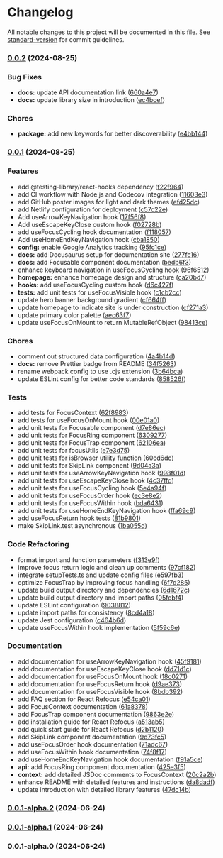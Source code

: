 # Changelog

All notable changes to this project will be documented in this file. See [standard-version](https://github.com/conventional-changelog/standard-version) for commit guidelines.

### [0.0.2](https://github.com/mallikcheripally/react-refocus/compare/v0.0.1...v0.0.2) (2024-08-25)


### Bug Fixes

* **docs:** update API documentation link ([660a4e7](https://github.com/mallikcheripally/react-refocus/commit/660a4e7747cdfafd3cc9672f4e15a236f7d955a4))
* **docs:** update library size in introduction ([ec4bcef](https://github.com/mallikcheripally/react-refocus/commit/ec4bcef9bac1639bf179096222c93b7c3ddd017a))


### Chores

* **package:** add new keywords for better discoverability ([e4bb144](https://github.com/mallikcheripally/react-refocus/commit/e4bb1442a7f08beb10f9456c2e7b75aa7393f861))

### [0.0.1](https://github.com/mallikcheripally/react-refocus/compare/v0.0.1-alpha.2...v0.0.1) (2024-08-25)


### Features

* add @testing-library/react-hooks dependency ([f22f964](https://github.com/mallikcheripally/react-refocus/commit/f22f964789118183b73d127f196b6e00392f6a87))
* add CI workflow with Node.js and Codecov integration ([11603e3](https://github.com/mallikcheripally/react-refocus/commit/11603e385f2db8c7bdc64190ece17e9d2b7b9366))
* add GitHub poster images for light and dark themes ([efd25dc](https://github.com/mallikcheripally/react-refocus/commit/efd25dc18c0616ea5324da3c35cbd23208bb5add))
* add Netlify configuration for deployment ([c57c22e](https://github.com/mallikcheripally/react-refocus/commit/c57c22e0619fccd86974a9ae157f15d2abde3d63))
* Add useArrowKeyNavigation hook ([17f56f8](https://github.com/mallikcheripally/react-refocus/commit/17f56f8bd267585ce2331e7121a2f008f2ef2165))
* Add useEscapeKeyClose custom hook ([f02728b](https://github.com/mallikcheripally/react-refocus/commit/f02728bc7920e1847a49f313315e7245acd4139d))
* add useFocusCycling hook documentation ([f118057](https://github.com/mallikcheripally/react-refocus/commit/f118057f8dbee9ed1bddddd97a71db25dacd4aef))
* Add useHomeEndKeyNavigation hook ([cba1850](https://github.com/mallikcheripally/react-refocus/commit/cba185064570e85120db1c9d87eb58309948eb71))
* **config:** enable Google Analytics tracking ([95fc1ce](https://github.com/mallikcheripally/react-refocus/commit/95fc1ce21dc7832b7e18bd846db692b76b0971fd))
* **docs:** add Docusaurus setup for documentation site ([277fc16](https://github.com/mallikcheripally/react-refocus/commit/277fc1633ad033368067e8fb4e4e7b0ae385d52f))
* **docs:** add Focusable component documentation ([bedb6f3](https://github.com/mallikcheripally/react-refocus/commit/bedb6f3744898e742d2bcb3f532e7a0a7d55903b))
* enhance keyboard navigation in useFocusCycling hook ([96f6512](https://github.com/mallikcheripally/react-refocus/commit/96f6512ab0633f56c45d7ef6c2132f8e16ab7a99))
* **homepage:** enhance homepage design and structure ([ca20bd7](https://github.com/mallikcheripally/react-refocus/commit/ca20bd7c13069c6f1cbe47f04fe2e3108b63f75a))
* **hooks:** add useFocusCycling custom hook ([d6c427f](https://github.com/mallikcheripally/react-refocus/commit/d6c427f1253cccf174637a92c752e0e8cb3cebef))
* **tests:** add unit tests for useFocusVisible hook ([c1cb2cc](https://github.com/mallikcheripally/react-refocus/commit/c1cb2ccc76a474ebb216b4186d91eb1bc8bcac86))
* update hero banner background gradient ([cf664ff](https://github.com/mallikcheripally/react-refocus/commit/cf664ff15a1007aff5bc54683e710175f3016649))
* update homepage to indicate site is under construction ([cf271a3](https://github.com/mallikcheripally/react-refocus/commit/cf271a3e7c6be768140b7fad0250099c1944252f))
* update primary color palette ([aec63f7](https://github.com/mallikcheripally/react-refocus/commit/aec63f79df625ad5157ca080667bd496a0167dde))
* update useFocusOnMount to return MutableRefObject ([98413ce](https://github.com/mallikcheripally/react-refocus/commit/98413ce2c6dca020b1e3f58b4738d51108d3cc09))


### Chores

* comment out structured data configuration ([4a4b14d](https://github.com/mallikcheripally/react-refocus/commit/4a4b14da3abe1f86fb64bb644644b0e15b0f3d61))
* **docs:** remove Prettier badge from README ([34f5263](https://github.com/mallikcheripally/react-refocus/commit/34f5263fdfc26c3270d14e16e4e3bc6b20bcba71))
* rename webpack config to use .cjs extension ([3b64bca](https://github.com/mallikcheripally/react-refocus/commit/3b64bcabba5c4d2b95f201b06c95c3e4f8562c90))
* update ESLint config for better code standards ([858526f](https://github.com/mallikcheripally/react-refocus/commit/858526f5767d23d6c81eacf17165069cada62f54))


### Tests

* add tests for FocusContext ([62f8983](https://github.com/mallikcheripally/react-refocus/commit/62f89830e6a9f5184f3fd206473f3335d8f17cbd))
* add tests for useFocusOnMount hook ([00e01a0](https://github.com/mallikcheripally/react-refocus/commit/00e01a0ee25dae77e6c3f987dfc7fcb9d73cc254))
* add unit tests for Focusable component ([d7e86ec](https://github.com/mallikcheripally/react-refocus/commit/d7e86ecf1a7810b1dbc603396223fa6beeeec2ef))
* add unit tests for FocusRing component ([6309277](https://github.com/mallikcheripally/react-refocus/commit/630927750c6f9cc6bdc885ed47c0787ffa258c83))
* add unit tests for FocusTrap component ([62106ea](https://github.com/mallikcheripally/react-refocus/commit/62106ea108ce76e6be1cda54df6226a1c4f59c76))
* add unit tests for focusUtils ([e7e3d75](https://github.com/mallikcheripally/react-refocus/commit/e7e3d75a5933bf5ffa3a745bf8d3ec8e35eba068))
* add unit tests for isBrowser utility function ([60cd6dc](https://github.com/mallikcheripally/react-refocus/commit/60cd6dcab09e7897803a92e7ba405d4c817c3feb))
* add unit tests for SkipLink component ([9d04a3a](https://github.com/mallikcheripally/react-refocus/commit/9d04a3a75ac04bfdd7b6400d54c0acece2e80b91))
* add unit tests for useArrowKeyNavigation hook ([998f01d](https://github.com/mallikcheripally/react-refocus/commit/998f01d7724fa7fccadb3125e00bf8025c4c8586))
* add unit tests for useEscapeKeyClose hook ([4c37ffd](https://github.com/mallikcheripally/react-refocus/commit/4c37ffddca7d51d247d05fe5f0af012a46a9961b))
* add unit tests for useFocusCycling hook ([5e4a94f](https://github.com/mallikcheripally/react-refocus/commit/5e4a94f2445b7143fa1e496fcf8bda714260fb9a))
* add unit tests for useFocusOrder hook ([ec3e8e2](https://github.com/mallikcheripally/react-refocus/commit/ec3e8e27386df1b7c61946c9ffec3dff28246f3b))
* add unit tests for useFocusWithin hook ([bda6431](https://github.com/mallikcheripally/react-refocus/commit/bda6431cce8abda25f44ca30bd84dad995cb05f6))
* add unit tests for useHomeEndKeyNavigation hook ([ffa69c9](https://github.com/mallikcheripally/react-refocus/commit/ffa69c9b961f1d0b279aba4884a767eaf21e3f1d))
* add useFocusReturn hook tests ([81b9801](https://github.com/mallikcheripally/react-refocus/commit/81b98016301ebacc51fa711892097c48d8d4a1ef))
* make SkipLink.test asynchronous ([1ba055d](https://github.com/mallikcheripally/react-refocus/commit/1ba055d82f470453cc81382a963a85b0aa64b8d3))


### Code Refactoring

* format import and function parameters ([f313e9f](https://github.com/mallikcheripally/react-refocus/commit/f313e9ffbf1da0985657e7ed5a17af273fa1b73d))
* improve focus return logic and clean up comments ([97cf182](https://github.com/mallikcheripally/react-refocus/commit/97cf1828b811334bc77121f15f1553efc254a3bf))
* integrate setupTests.ts and update config files ([e597fb3](https://github.com/mallikcheripally/react-refocus/commit/e597fb3c4417d762db883aba5220479581bea347))
* optimize FocusTrap by improving focus handling ([6f7d285](https://github.com/mallikcheripally/react-refocus/commit/6f7d285d9f46c6f3935f0e85263cea46ee30512c))
* update build output directory and dependencies ([6d1672c](https://github.com/mallikcheripally/react-refocus/commit/6d1672cf3ca0522d9807c11544d17e4598cf8113))
* update build output directory and import paths ([05febf4](https://github.com/mallikcheripally/react-refocus/commit/05febf4bda3107ec3a48909a2dfdbdde1052f06b))
* update ESLint configuration ([9038812](https://github.com/mallikcheripally/react-refocus/commit/9038812851c24dec0e59a92c496554e4f4d0bf42))
* update import paths for consistency ([8cd4a18](https://github.com/mallikcheripally/react-refocus/commit/8cd4a189cc2c29794fbb23480f9a66cc99f94487))
* update Jest configuration ([c464b6d](https://github.com/mallikcheripally/react-refocus/commit/c464b6d88cb25dd5cf580e7c3c62ae17bc3f47f0))
* update useFocusWithin hook implementation ([5f59c6e](https://github.com/mallikcheripally/react-refocus/commit/5f59c6e3e726756236d5fb0475c75fcfdf3fd200))


### Documentation

* add documentation for useArrowKeyNavigation hook ([45f9181](https://github.com/mallikcheripally/react-refocus/commit/45f91811218cc9053eb8c897ec5c8c6b7625d596))
* add documentation for useEscapeKeyClose hook ([dd71d1c](https://github.com/mallikcheripally/react-refocus/commit/dd71d1c9dee010e2419f4c756236895a90b781d3))
* add documentation for useFocusOnMount hook ([18c0271](https://github.com/mallikcheripally/react-refocus/commit/18c027138d20329857cd4c60be0014b5bc12cb72))
* add documentation for useFocusReturn hook ([d9ae373](https://github.com/mallikcheripally/react-refocus/commit/d9ae373d830c2a2b37d62e637cc61395e1a7d42f))
* add documentation for useFocusVisible hook ([8bdb392](https://github.com/mallikcheripally/react-refocus/commit/8bdb3921462c222a5e526d0b6a91fbffe027f1eb))
* add FAQ section for React Refocus ([e54ca01](https://github.com/mallikcheripally/react-refocus/commit/e54ca01cd31ab6b4d7a696f5991cb73a194b8c54))
* add FocusContext documentation ([61a8378](https://github.com/mallikcheripally/react-refocus/commit/61a8378d9e7d0b9058425f2fae0f8d5fcfe171b6))
* add FocusTrap component documentation ([9863e2e](https://github.com/mallikcheripally/react-refocus/commit/9863e2ef77d929eba91fc206e3dc07f072414c21))
* add installation guide for React Refocus ([a513ab5](https://github.com/mallikcheripally/react-refocus/commit/a513ab5dff69e63d17878ab2b720e2b8dd943508))
* add quick start guide for React Refocus ([d2b1120](https://github.com/mallikcheripally/react-refocus/commit/d2b1120a05f59635574e99717f9b3747beb430aa))
* add SkipLink component documentation ([9d73fc5](https://github.com/mallikcheripally/react-refocus/commit/9d73fc5853eaa162ed42958a7f89e86f62ca70fa))
* add useFocusOrder hook documentation ([71adc67](https://github.com/mallikcheripally/react-refocus/commit/71adc670078a7a185f8053da3e3541971a04633b))
* add useFocusWithin hook documentation ([74f8f17](https://github.com/mallikcheripally/react-refocus/commit/74f8f17bd30713b568188cf9abba92731bec2fe9))
* add useHomeEndKeyNavigation hook documentation ([f91a5ce](https://github.com/mallikcheripally/react-refocus/commit/f91a5ce234e7bff6a008701b3a6c0492f44fb1c8))
* **api:** add FocusRing component documentation ([425e3f5](https://github.com/mallikcheripally/react-refocus/commit/425e3f55744d83caf99e940e31ce8504911034de))
* **context:** add detailed JSDoc comments to FocusContext ([20c2a2b](https://github.com/mallikcheripally/react-refocus/commit/20c2a2b23ada68455e85f0b1151cc1e65cb9df0a))
* enhance README with detailed features and instructions ([da8dadf](https://github.com/mallikcheripally/react-refocus/commit/da8dadf16f94987b24da1920de6b98960ee9e706))
* update introduction with detailed library features ([47dc14b](https://github.com/mallikcheripally/react-refocus/commit/47dc14b66004c113945feeb724970d7e47513462))

### [0.0.1-alpha.2](https://github.com/mallikcheripally/react-refocus/compare/v0.0.1-alpha.1...v0.0.1-alpha.2) (2024-06-24)

### [0.0.1-alpha.1](https://github.com/mallikcheripally/react-refocus/compare/v0.0.1-alpha.0...v0.0.1-alpha.1) (2024-06-24)

### 0.0.1-alpha.0 (2024-06-24)
